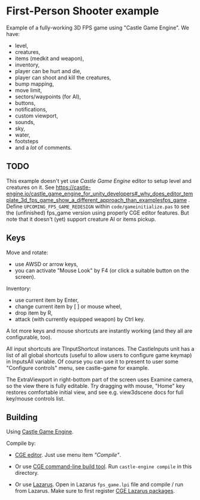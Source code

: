 # First-Person Shooter example

Example of a fully-working 3D FPS game using "Castle Game Engine". We have:

- level,
- creatures,
- items (medkit and weapon),
- inventory,
- player can be hurt and die,
- player can shoot and kill the creatures,
- bump mapping,
- move limit,
- sectors/waypoints (for AI),
- buttons,
- notifications,
- custom viewport,
- sounds,
- sky,
- water,
- footsteps
- and a *lot* of comments.

## TODO

This example doesn't yet use _Castle Game Engine_ editor to setup level and creatures on it.
See https://castle-engine.io/castle_game_engine_for_unity_developers#_why_does_editor_template_3d_fps_game_show_a_different_approach_than_examplesfps_game .
Define `UPCOMING_FPS_GAME_REDESIGN` within `code/gameinitialize.pas` to see the (unfinished) fps_game version using properly CGE editor features.
But note that it doesn't (yet) support creature AI or items pickup.

## Keys

Move and rotate:

- use AWSD or arrow keys,
- you can activate "Mouse Look" by F4 (or click a suitable button on the screen).

Inventory:

- use current item by Enter,
- change current item by [ ] or mouse wheel,
- drop item by R,
- attack (with currently equipped weapon) by Ctrl key.

A lot more keys and mouse shortcuts are instantly working
(and they all are configurable, too).

All input shortcuts are TInputShortcut instances.
The CastleInputs unit has a list of all global shortcuts (useful to allow
users to configure game keymap) in InputsAll variable.
Of course you can use it to present to user some "Configure controls" menu,
see castle-game for example.

The ExtraViewport in right-bottom part of the screen uses Examine camera,
so the view there is fully editable. Try dragging with mouse,
"Home" key restores comfortable initial view,
and see e.g. view3dscene docs for full key/mouse controls list.

## Building

Using [Castle Game Engine](https://castle-engine.io/).

Compile by:

- [CGE editor](https://castle-engine.io/manual_editor.php). Just use menu item _"Compile"_.

- Or use [CGE command-line build tool](https://castle-engine.io/build_tool). Run `castle-engine compile` in this directory.

- Or use [Lazarus](https://www.lazarus-ide.org/). Open in Lazarus `fps_game.lpi` file and compile / run from Lazarus. Make sure to first register [CGE Lazarus packages](https://castle-engine.io/lazarus).
